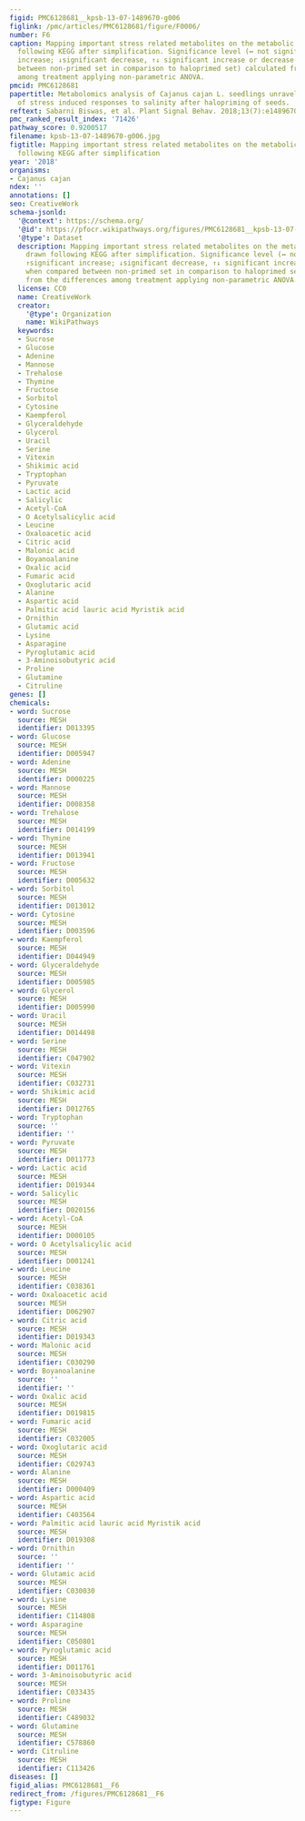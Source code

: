 ```yaml
---
figid: PMC6128681__kpsb-13-07-1489670-g006
figlink: /pmc/articles/PMC6128681/figure/F0006/
number: F6
caption: Mapping important stress related metabolites on the metabolic pathway drawn
  following KEGG after simplification. Significance level (↔ not significant; ↑significant
  increase; ↓significant decrease, ↑↓ significant increase or decrease when compared
  between non-primed set in comparison to haloprimed set) calculated from the differences
  among treatment applying non-parametric ANOVA.
pmcid: PMC6128681
papertitle: Metabolomics analysis of Cajanus cajan L. seedlings unravelled amelioration
  of stress induced responses to salinity after halopriming of seeds.
reftext: Sabarni Biswas, et al. Plant Signal Behav. 2018;13(7):e1489670.
pmc_ranked_result_index: '71426'
pathway_score: 0.9200517
filename: kpsb-13-07-1489670-g006.jpg
figtitle: Mapping important stress related metabolites on the metabolic pathway drawn
  following KEGG after simplification
year: '2018'
organisms:
- Cajanus cajan
ndex: ''
annotations: []
seo: CreativeWork
schema-jsonld:
  '@context': https://schema.org/
  '@id': https://pfocr.wikipathways.org/figures/PMC6128681__kpsb-13-07-1489670-g006.html
  '@type': Dataset
  description: Mapping important stress related metabolites on the metabolic pathway
    drawn following KEGG after simplification. Significance level (↔ not significant;
    ↑significant increase; ↓significant decrease, ↑↓ significant increase or decrease
    when compared between non-primed set in comparison to haloprimed set) calculated
    from the differences among treatment applying non-parametric ANOVA.
  license: CC0
  name: CreativeWork
  creator:
    '@type': Organization
    name: WikiPathways
  keywords:
  - Sucrose
  - Glucose
  - Adenine
  - Mannose
  - Trehalose
  - Thymine
  - Fructose
  - Sorbitol
  - Cytosine
  - Kaempferol
  - Glyceraldehyde
  - Glycerol
  - Uracil
  - Serine
  - Vitexin
  - Shikimic acid
  - Tryptophan
  - Pyruvate
  - Lactic acid
  - Salicylic
  - Acetyl-CoA
  - O Acetylsalicylic acid
  - Leucine
  - Oxaloacetic acid
  - Citric acid
  - Malonic acid
  - Boyanoalanine
  - Oxalic acid
  - Fumaric acid
  - Oxoglutaric acid
  - Alanine
  - Aspartic acid
  - Palmitic acid lauric acid Myristik acid
  - Ornithin
  - Glutamic acid
  - Lysine
  - Asparagine
  - Pyroglutamic acid
  - 3-Aminoisobutyric acid
  - Proline
  - Glutamine
  - Citruline
genes: []
chemicals:
- word: Sucrose
  source: MESH
  identifier: D013395
- word: Glucose
  source: MESH
  identifier: D005947
- word: Adenine
  source: MESH
  identifier: D000225
- word: Mannose
  source: MESH
  identifier: D008358
- word: Trehalose
  source: MESH
  identifier: D014199
- word: Thymine
  source: MESH
  identifier: D013941
- word: Fructose
  source: MESH
  identifier: D005632
- word: Sorbitol
  source: MESH
  identifier: D013012
- word: Cytosine
  source: MESH
  identifier: D003596
- word: Kaempferol
  source: MESH
  identifier: D044949
- word: Glyceraldehyde
  source: MESH
  identifier: D005985
- word: Glycerol
  source: MESH
  identifier: D005990
- word: Uracil
  source: MESH
  identifier: D014498
- word: Serine
  source: MESH
  identifier: C047902
- word: Vitexin
  source: MESH
  identifier: C032731
- word: Shikimic acid
  source: MESH
  identifier: D012765
- word: Tryptophan
  source: ''
  identifier: ''
- word: Pyruvate
  source: MESH
  identifier: D011773
- word: Lactic acid
  source: MESH
  identifier: D019344
- word: Salicylic
  source: MESH
  identifier: D020156
- word: Acetyl-CoA
  source: MESH
  identifier: D000105
- word: O Acetylsalicylic acid
  source: MESH
  identifier: D001241
- word: Leucine
  source: MESH
  identifier: C038361
- word: Oxaloacetic acid
  source: MESH
  identifier: D062907
- word: Citric acid
  source: MESH
  identifier: D019343
- word: Malonic acid
  source: MESH
  identifier: C030290
- word: Boyanoalanine
  source: ''
  identifier: ''
- word: Oxalic acid
  source: MESH
  identifier: D019815
- word: Fumaric acid
  source: MESH
  identifier: C032005
- word: Oxoglutaric acid
  source: MESH
  identifier: C029743
- word: Alanine
  source: MESH
  identifier: D000409
- word: Aspartic acid
  source: MESH
  identifier: C403564
- word: Palmitic acid lauric acid Myristik acid
  source: MESH
  identifier: D019308
- word: Ornithin
  source: ''
  identifier: ''
- word: Glutamic acid
  source: MESH
  identifier: C030030
- word: Lysine
  source: MESH
  identifier: C114808
- word: Asparagine
  source: MESH
  identifier: C050801
- word: Pyroglutamic acid
  source: MESH
  identifier: D011761
- word: 3-Aminoisobutyric acid
  source: MESH
  identifier: C033435
- word: Proline
  source: MESH
  identifier: C489032
- word: Glutamine
  source: MESH
  identifier: C578860
- word: Citruline
  source: MESH
  identifier: C113426
diseases: []
figid_alias: PMC6128681__F6
redirect_from: /figures/PMC6128681__F6
figtype: Figure
---
```

